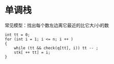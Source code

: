 # 单调栈

常见模型：找出每个数左边离它最近的比它大/小的数

```
int tt = 0;
for (int i = 1; i <= n; i ++ )
{
	while (tt && check(q[tt], i)) tt -- ;
	stk[ ++ tt] = i;
}
```

